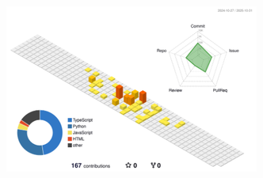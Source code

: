 ![3D Contributions](https://raw.githubusercontent.com/Sammadar/Sammadar/main/profile-3d-contrib/profile-green-animate.svg)


